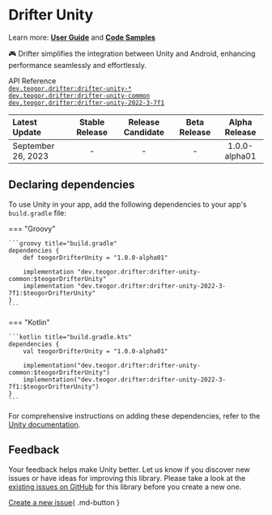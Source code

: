 # Drifter Unity

Learn more: **[User Guide](../user-guide.md)** and **[Code Samples](../code-samples.md)**

🎮 Drifter simplifies the integration between Unity and Android, enhancing performance seamlessly and effortlessly.

[//]: # (REGION-API-REFERENCE)

API Reference  
[`dev.teogor.drifter:drifter-unity-*`](../html/unity)  
[`dev.teogor.drifter:drifter-unity-common`](../html/unity/common)  
[`dev.teogor.drifter:drifter-unity-2022-3-7f1`](../html/unity/v2022-3-7f1)

[//]: # (REGION-API-REFERENCE)

[//]: # (REGION-RELEASE-TABLE)

| Latest Update        |  Stable Release  |  Release Candidate  |  Beta Release  |  Alpha Release  |
|:---------------------|:----------------:|:-------------------:|:--------------:|:---------------:|
| September 26, 2023   |        -         |          -          |       -        |  1.0.0-alpha01  |

[//]: # (REGION-RELEASE-TABLE)

[//]: # (REGION-DEPENDENCIES)

## Declaring dependencies

To use Unity in your app, add the following dependencies to your app's `build.gradle` file:

=== "Groovy"

    ```groovy title="build.gradle"
    dependencies {
        def teogorDrifterUnity = "1.0.0-alpha01"
        
        implementation "dev.teogor.drifter:drifter-unity-common:$teogorDrifterUnity"
        implementation "dev.teogor.drifter:drifter-unity-2022-3-7f1:$teogorDrifterUnity"
    }
    ```

=== "Kotlin"

    ```kotlin title="build.gradle.kts"
    dependencies {
        val teogorDrifterUnity = "1.0.0-alpha01"
        
        implementation("dev.teogor.drifter:drifter-unity-common:$teogorDrifterUnity")
        implementation("dev.teogor.drifter:drifter-unity-2022-3-7f1:$teogorDrifterUnity")
    }
    ```

For comprehensive instructions on adding these dependencies, refer to the [Unity documentation](../unity/index.md#getting-started-with-unity).

[//]: # (REGION-DEPENDENCIES)

[//]: # (REGION-FEEDBACK)

## Feedback

Your feedback helps make Unity better. Let us know if you discover new issues or have
ideas for improving this library. Please take a look at the [existing issues on GitHub](https://github.com/teogor/drifter/issues)
for this library before you create a new one.

[Create a new issue](https://github.com/teogor/drifter/issues/new){ .md-button }

[//]: # (REGION-FEEDBACK)

[//]: # (REGION-VERSION-CHANGELOG)



[//]: # (REGION-VERSION-CHANGELOG)


